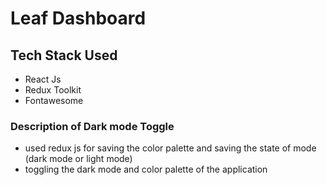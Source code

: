 # Leaf Dashboard

## Tech Stack Used
- React Js 
- Redux Toolkit
- Fontawesome 

### Description of Dark mode Toggle 
- used redux js for saving the color palette and saving the state of mode (dark mode or light mode)
- toggling the dark mode and color palette of the application
